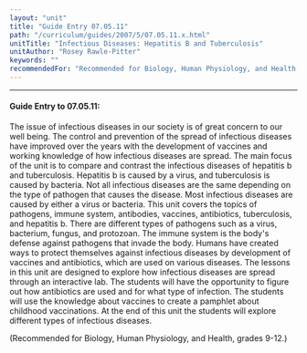 ```yaml
---
layout: "unit"
title: "Guide Entry 07.05.11"
path: "/curriculum/guides/2007/5/07.05.11.x.html"
unitTitle: "Infectious Diseases: Hepatitis B and Tuberculosis"
unitAuthor: "Rosey Rawle-Pitter"
keywords: ""
recommendedFor: "Recommended for Biology, Human Physiology, and Health, grades 9-12."
---
```

<body>
<hr/>
<h4>
Guide Entry to 07.05.11:
</h4>
<p>
The issue of infectious diseases in our society is of great concern to our well being. The control and prevention of the spread of infectious diseases have improved over the years with the development of vaccines and working knowledge of how infectious diseases are spread. The main focus of the unit is to compare and contrast the infectious diseases of hepatitis b and tuberculosis. Hepatitis b is caused by a virus, and tuberculosis is caused by bacteria. Not all infectious diseases are the same depending on the type of pathogen that causes the disease. Most infectious diseases are caused by either a virus or bacteria. This unit covers the topics of pathogens, immune system, antibodies, vaccines, antibiotics, tuberculosis, and hepatitis b. There are different types of pathogens such as a virus, bacterium, fungus, and protozoan. The immune system is the body's defense against pathogens that invade the body. Humans have created ways to protect themselves against infectious diseases by development of vaccines and antibiotics, which are used on various diseases. The lessons in this unit are designed to explore how infectious diseases are spread through an interactive lab. The students will have the opportunity to figure out how antibiotics are used and for what type of infection. The students will use the knowledge about vaccines to create a pamphlet about childhood vaccinations. At the end of this unit the students will explore different types of infectious diseases.
</p>
<p>
(Recommended for Biology, Human Physiology, and Health, grades 9-12.)
</p>
</body>